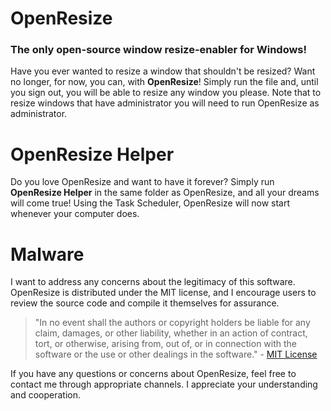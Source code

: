 # OpenResize
### The only open-source window resize-enabler for Windows!
Have you ever wanted to resize a window that shouldn't be resized? Want no longer, for now, you can, with **OpenResize**! Simply run the file and, until you sign out, you will be able to resize any window you please. Note that to resize windows that have administrator you will need to run OpenResize as administrator.
# OpenResize Helper
Do you love OpenResize and want to have it forever? Simply run **OpenResize Helper** in the same folder as OpenResize, and all your dreams will come true! Using the Task Scheduler, OpenResize will now start whenever your computer does.
# Malware
I want to address any concerns about the legitimacy of this software. OpenResize is distributed under the MIT license, and I encourage users to review the source code and compile it themselves for assurance.

> "In no event shall the authors or copyright holders be liable for any claim, damages, or other liability, whether in an action of contract, tort, or otherwise, arising from, out of, or in connection with the software or the use or other dealings in the software." - [MIT License](https://opensource.org/licenses/MIT)

If you have any questions or concerns about OpenResize, feel free to contact me through appropriate channels. I appreciate your understanding and cooperation.
